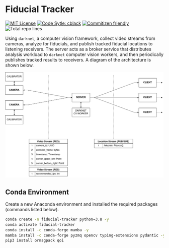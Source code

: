 # Fiducial Tracker

<p>
  <a href="https://opensource.org/licenses/MIT"><img src="https://img.shields.io/github/license/mahyarmirrashed/fiducial-tracker" alt="MIT License" /></a>
  <a href="https://pypi.org/project/cblack/"><img src="https://img.shields.io/badge/code%20style-cblack-lightblue.svg" alt="Code Sytle: cblack" /></a>
  <a href="https://commitizen.github.io/cz-cli/"><img src="https://img.shields.io/badge/commitizen-friendly-brightgreen.svg" alt="Commitizen friendly" /></a>
  <img src="https://img.shields.io/tokei/lines/github/mahyarmirrashed/fiducial-tracker" alt="Total repo lines" />
</p>

Using `darknet`, a computer vision framework, collect video streams from cameras, analyze for fiducials, and publish tracked fiducial locations to listening receivers. The server acts as a broker service that distributes analysis workload to `darknet` computer vision workers, and then periodically publishes tracked results to receivers. A diagram of the architecture is shown below.

![](res/architecture.png)

## Conda Environment

Create a new Anaconda environment and installed the required packages (commands listed below).

```bash
conda create -n fiducial-tracker python=3.8 -y
conda activate fiducial-tracker
conda install -c conda-forge mamba -y
mamba install -c conda-forge pyzmq opencv typing-extensions pydantic -y
pip3 install ormsgpack qoi
```
